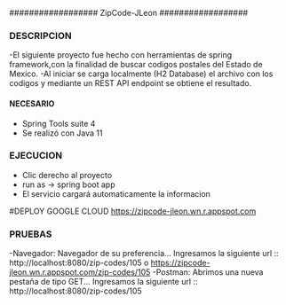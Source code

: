 ################## ZipCode-JLeon ##################

### DESCRIPCION
-El siguiente proyecto fue hecho con herramientas de spring framework,con la finalidad de buscar codigos postales del Estado de Mexico.
-Al iniciar se carga localmente (H2 Database) el archivo con los codigos y mediante un REST API endpoint se obtiene el resultado.

#### NECESARIO
- Spring Tools suite 4
- Se realizó con Java 11

### EJECUCION
- Clic derecho al proyecto
- run as -> spring boot app
- El servicio cargará automaticamente la informacion

#DEPLOY GOOGLE CLOUD
	https://zipcode-jleon.wn.r.appspot.com
	
### PRUEBAS
-Navegador:
	Navegador de su preferencia...
	Ingresamos la siguiente url :: http://localhost:8080/zip-codes/105 o https://zipcode-jleon.wn.r.appspot.com/zip-codes/105
-Postman:
	Abrimos una nueva pestaña de tipo GET...
	Ingresamos la siguiente url :: http://localhost:8080/zip-codes/105
	